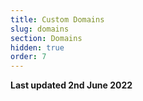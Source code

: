 ```yaml
---
title: Custom Domains
slug: domains
section: Domains
hidden: true
order: 7
---
```


**Last updated 2nd June 2022**

